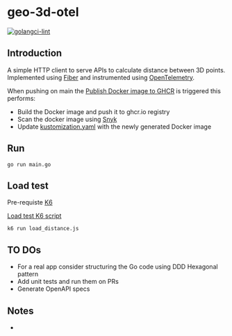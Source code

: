 # geo-3d-otel

[![golangci-lint](https://github.com/efumagal/geo-3d-otel/actions/workflows/golangci-lint.yml/badge.svg)](https://github.com/efumagal/geo-3d-otel/actions/workflows/golangci-lint.yml)

## Introduction

A simple HTTP client to serve APIs to calculate distance between 3D points.  
Implemented using [Fiber](https://gofiber.io) and instrumented using [OpenTelemetry](https://opentelemetry.io).  

When pushing on main the [Publish Docker image to GHCR](.github/workflows/ghcr-build-push.yml) is triggered this performs:  
- Build the Docker image and push it to ghcr.io registry
- Scan the docker image using [Snyk](https://snyk.io)
- Update [kustomization.yaml](kustomize/kustomization.yaml) with the newly generated Docker image


## Run

```shell
go run main.go
```

## Load test

Pre-requiste [K6](https://k6.io)

[Load test K6 script](k6-load/load_distance.js)

```shell
k6 run load_distance.js
```

## TO DOs

- For a real app consider structuring the Go code using DDD Hexagonal pattern
- Add unit tests and run them on PRs
- Generate OpenAPI specs

## Notes

- 
